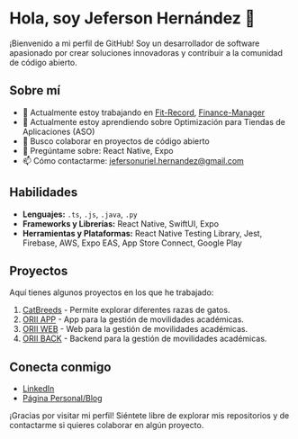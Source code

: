 # Hola, soy Jeferson Hernández 👋

¡Bienvenido a mi perfil de GitHub! Soy un desarrollador de software apasionado por crear soluciones innovadoras y contribuir a la comunidad de código abierto.

## Sobre mí

- 🔭 Actualmente estoy trabajando en [Fit-Record](https://github.com/JefersonHernandez/fit-record), [Finance-Manager](https://github.com/Nazarick-Ainz/finance-manager)
- 🌱 Actualmente estoy aprendiendo sobre Optimización para Tiendas de Aplicaciones (ASO)
- 👯 Busco colaborar en proyectos de código abierto
- 💬 Pregúntame sobre: React Native, Expo
- 📫 Cómo contactarme: jefersonuriel.hernandez@gmail.com

## Habilidades

- **Lenguajes:**  `.ts`, `.js`, `.java`, `.py`
- **Frameworks y Librerías:** React Native, SwiftUI, Expo
- **Herramientas y Plataformas:** React Native Testing Library, Jest, Firebase, AWS, Expo EAS, App Store Connect, Google Play

## Proyectos

Aquí tienes algunos proyectos en los que he trabajado:

1. [CatBreeds](https://github.com/JefersonHernandez/CatBreeds) - Permite explorar diferentes razas de gatos.
2. [ORII APP](https://github.com/JefersonHernandez/orii-app) - App para la gestión de movilidades académicas.
3. [ORII WEB](https://github.com/JefersonHernandez/orii-web) - Web para la gestión de movilidades académicas.
4. [ORII BACK](https://github.com/JefersonHernandez/orii-back) - Backend para la gestión de movilidades académicas.

## Conecta conmigo

- [LinkedIn](https://www.linkedin.com/in/jeferson-hernandez-02a127191/)
- [Página Personal/Blog](https://gravatar.com/observantsquirrel192b232b5f)

¡Gracias por visitar mi perfil! Siéntete libre de explorar mis repositorios y de contactarme si quieres colaborar en algún proyecto.
